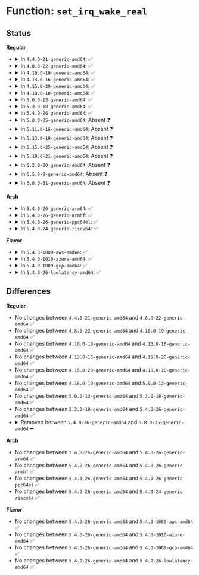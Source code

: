 # Function: <code>set_irq_wake_real</code>

## Status
<b>Regular</b>
<ul>
<li>
<details>
<summary>In <code>4.4.0-21-generic-amd64</code>: ✅</summary>

```c
int set_irq_wake_real(unsigned int irq, unsigned int on)
```

```json
{
  "name": "set_irq_wake_real",
  "collision_type": "Unique Static",
  "inline_type": "No",
  "funcs": [
    {
      "addr": 18446744071579740992,
      "name": "set_irq_wake_real",
      "external": false,
      "loc": "kernel/irq/manage.c:563",
      "file": "kernel/irq/manage.c",
      "inline": "seen, unknown",
      "caller_inline": [],
      "caller_func": [
        "kernel/irq/manage.c:irq_set_irq_wake",
        "kernel/irq/manage.c:irq_set_irq_wake"
      ]
    }
  ],
  "symbols": [
    {
      "addr": 18446744071579740992,
      "name": "set_irq_wake_real",
      "section": ".text",
      "bind": "STB_LOCAL",
      "size": 62
    }
  ]
}
```
</details>
</li>
<li>
<details>
<summary>In <code>4.8.0-22-generic-amd64</code>: ✅</summary>

```c
int set_irq_wake_real(unsigned int irq, unsigned int on)
```

```json
{
  "name": "set_irq_wake_real",
  "collision_type": "Unique Static",
  "inline_type": "No",
  "funcs": [
    {
      "addr": 18446744071579763024,
      "name": "set_irq_wake_real",
      "external": false,
      "loc": "kernel/irq/manage.c:577",
      "file": "kernel/irq/manage.c",
      "inline": "seen, unknown",
      "caller_inline": [],
      "caller_func": [
        "kernel/irq/manage.c:irq_set_irq_wake",
        "kernel/irq/manage.c:irq_set_irq_wake"
      ]
    }
  ],
  "symbols": [
    {
      "addr": 18446744071579763024,
      "name": "set_irq_wake_real",
      "section": ".text",
      "bind": "STB_LOCAL",
      "size": 62
    }
  ]
}
```
</details>
</li>
<li>
<details>
<summary>In <code>4.10.0-19-generic-amd64</code>: ✅</summary>

```c
int set_irq_wake_real(unsigned int irq, unsigned int on)
```

```json
{
  "name": "set_irq_wake_real",
  "collision_type": "Unique Static",
  "inline_type": "No",
  "funcs": [
    {
      "addr": 18446744071579789984,
      "name": "set_irq_wake_real",
      "external": false,
      "loc": "kernel/irq/manage.c:577",
      "file": "kernel/irq/manage.c",
      "inline": "seen, unknown",
      "caller_inline": [],
      "caller_func": [
        "kernel/irq/manage.c:irq_set_irq_wake",
        "kernel/irq/manage.c:irq_set_irq_wake"
      ]
    }
  ],
  "symbols": [
    {
      "addr": 18446744071579789984,
      "name": "set_irq_wake_real",
      "section": ".text",
      "bind": "STB_LOCAL",
      "size": 62
    }
  ]
}
```
</details>
</li>
<li>
<details>
<summary>In <code>4.13.0-16-generic-amd64</code>: ✅</summary>

```c
int set_irq_wake_real(unsigned int irq, unsigned int on)
```

```json
{
  "name": "set_irq_wake_real",
  "collision_type": "Unique Static",
  "inline_type": "No",
  "funcs": [
    {
      "addr": 18446744071579787504,
      "name": "set_irq_wake_real",
      "external": false,
      "loc": "kernel/irq/manage.c:554",
      "file": "kernel/irq/manage.c",
      "inline": "seen, unknown",
      "caller_inline": [],
      "caller_func": [
        "kernel/irq/manage.c:irq_set_irq_wake",
        "kernel/irq/manage.c:irq_set_irq_wake"
      ]
    }
  ],
  "symbols": [
    {
      "addr": 18446744071579787504,
      "name": "set_irq_wake_real",
      "section": ".text",
      "bind": "STB_LOCAL",
      "size": 62
    }
  ]
}
```
</details>
</li>
<li>
<details>
<summary>In <code>4.15.0-20-generic-amd64</code>: ✅</summary>

```c
int set_irq_wake_real(unsigned int irq, unsigned int on)
```

```json
{
  "name": "set_irq_wake_real",
  "collision_type": "Unique Static",
  "inline_type": "No",
  "funcs": [
    {
      "addr": 18446744071579820912,
      "name": "set_irq_wake_real",
      "external": false,
      "loc": "kernel/irq/manage.c:582",
      "file": "kernel/irq/manage.c",
      "inline": "seen, unknown",
      "caller_inline": [],
      "caller_func": [
        "kernel/irq/manage.c:irq_set_irq_wake",
        "kernel/irq/manage.c:irq_set_irq_wake"
      ]
    }
  ],
  "symbols": [
    {
      "addr": 18446744071579820912,
      "name": "set_irq_wake_real",
      "section": ".text",
      "bind": "STB_LOCAL",
      "size": 65
    }
  ]
}
```
</details>
</li>
<li>
<details>
<summary>In <code>4.18.0-10-generic-amd64</code>: ✅</summary>

```c
int set_irq_wake_real(unsigned int irq, unsigned int on)
```

```json
{
  "name": "set_irq_wake_real",
  "collision_type": "Unique Static",
  "inline_type": "No",
  "funcs": [
    {
      "addr": 18446744071579854688,
      "name": "set_irq_wake_real",
      "external": false,
      "loc": "kernel/irq/manage.c:615",
      "file": "kernel/irq/manage.c",
      "inline": "seen, unknown",
      "caller_inline": [],
      "caller_func": [
        "kernel/irq/manage.c:irq_set_irq_wake",
        "kernel/irq/manage.c:irq_set_irq_wake"
      ]
    }
  ],
  "symbols": [
    {
      "addr": 18446744071579854688,
      "name": "set_irq_wake_real",
      "section": ".text",
      "bind": "STB_LOCAL",
      "size": 65
    }
  ]
}
```
</details>
</li>
<li>
<details>
<summary>In <code>5.0.0-13-generic-amd64</code>: ✅</summary>

```c
int set_irq_wake_real(unsigned int irq, unsigned int on)
```

```json
{
  "name": "set_irq_wake_real",
  "collision_type": "Unique Static",
  "inline_type": "No",
  "funcs": [
    {
      "addr": 18446744071579901648,
      "name": "set_irq_wake_real",
      "external": false,
      "loc": "kernel/irq/manage.c:618",
      "file": "kernel/irq/manage.c",
      "inline": "seen, unknown",
      "caller_inline": [],
      "caller_func": [
        "kernel/irq/manage.c:irq_set_irq_wake",
        "kernel/irq/manage.c:irq_set_irq_wake"
      ]
    }
  ],
  "symbols": [
    {
      "addr": 18446744071579901648,
      "name": "set_irq_wake_real",
      "section": ".text",
      "bind": "STB_LOCAL",
      "size": 65
    }
  ]
}
```
</details>
</li>
<li>
<details>
<summary>In <code>5.3.0-18-generic-amd64</code>: ✅</summary>

```c
int set_irq_wake_real(unsigned int irq, unsigned int on)
```

```json
{
  "name": "set_irq_wake_real",
  "collision_type": "Unique Static",
  "inline_type": "No",
  "funcs": [
    {
      "addr": 18446744071579936528,
      "name": "set_irq_wake_real",
      "external": false,
      "loc": "kernel/irq/manage.c:676",
      "file": "kernel/irq/manage.c",
      "inline": "seen, unknown",
      "caller_inline": [],
      "caller_func": [
        "kernel/irq/manage.c:irq_set_irq_wake",
        "kernel/irq/manage.c:irq_set_irq_wake"
      ]
    }
  ],
  "symbols": [
    {
      "addr": 18446744071579936528,
      "name": "set_irq_wake_real",
      "section": ".text",
      "bind": "STB_LOCAL",
      "size": 74
    }
  ]
}
```
</details>
</li>
<li>
<details>
<summary>In <code>5.4.0-26-generic-amd64</code>: ✅</summary>

```c
int set_irq_wake_real(unsigned int irq, unsigned int on)
```

```json
{
  "name": "set_irq_wake_real",
  "collision_type": "Unique Static",
  "inline_type": "No",
  "funcs": [
    {
      "addr": 18446744071579986656,
      "name": "set_irq_wake_real",
      "external": false,
      "loc": "kernel/irq/manage.c:669",
      "file": "kernel/irq/manage.c",
      "inline": "seen, unknown",
      "caller_inline": [],
      "caller_func": [
        "kernel/irq/manage.c:irq_set_irq_wake",
        "kernel/irq/manage.c:irq_set_irq_wake"
      ]
    }
  ],
  "symbols": [
    {
      "addr": 18446744071579986656,
      "name": "set_irq_wake_real",
      "section": ".text",
      "bind": "STB_LOCAL",
      "size": 74
    }
  ]
}
```
</details>
</li>
<li>
<details>
<summary>In <code>5.8.0-25-generic-amd64</code>: Absent ❓</summary>

```json
{
  "name": "set_irq_wake_real",
  "collision_type": "Unique Static",
  "inline_type": "Full",
  "funcs": [
    {
      "addr": 18446744071580037324,
      "name": "set_irq_wake_real",
      "external": false,
      "loc": "kernel/irq/manage.c:745",
      "file": "kernel/irq/manage.c",
      "inline": "not declared, inlined",
      "caller_inline": [
        "kernel/irq/manage.c:irq_set_irq_wake",
        "kernel/irq/manage.c:irq_set_irq_wake"
      ],
      "caller_func": []
    }
  ],
  "symbols": []
}
```
</details>
</li>
<li>
<details>
<summary>In <code>5.11.0-16-generic-amd64</code>: Absent ❓</summary>

```json
{
  "name": "set_irq_wake_real",
  "collision_type": "Unique Static",
  "inline_type": "Full",
  "funcs": [
    {
      "addr": 18446744071580020188,
      "name": "set_irq_wake_real",
      "external": false,
      "loc": "kernel/irq/manage.c:815",
      "file": "kernel/irq/manage.c",
      "inline": "not declared, inlined",
      "caller_inline": [
        "kernel/irq/manage.c:irq_set_irq_wake",
        "kernel/irq/manage.c:irq_set_irq_wake"
      ],
      "caller_func": []
    }
  ],
  "symbols": []
}
```
</details>
</li>
<li>
<details>
<summary>In <code>5.13.0-19-generic-amd64</code>: Absent ❓</summary>

```json
{
  "name": "set_irq_wake_real",
  "collision_type": "Unique Static",
  "inline_type": "Full",
  "funcs": [
    {
      "addr": 18446744071580020828,
      "name": "set_irq_wake_real",
      "external": false,
      "loc": "kernel/irq/manage.c:815",
      "file": "kernel/irq/manage.c",
      "inline": "not declared, inlined",
      "caller_inline": [
        "kernel/irq/manage.c:irq_set_irq_wake",
        "kernel/irq/manage.c:irq_set_irq_wake"
      ],
      "caller_func": []
    }
  ],
  "symbols": []
}
```
</details>
</li>
<li>
<details>
<summary>In <code>5.15.0-25-generic-amd64</code>: Absent ❓</summary>

```json
{
  "name": "set_irq_wake_real",
  "collision_type": "Unique Static",
  "inline_type": "Full",
  "funcs": [
    {
      "addr": 18446744071580153068,
      "name": "set_irq_wake_real",
      "external": false,
      "loc": "kernel/irq/manage.c:839",
      "file": "kernel/irq/manage.c",
      "inline": "not declared, inlined",
      "caller_inline": [
        "kernel/irq/manage.c:irq_set_irq_wake",
        "kernel/irq/manage.c:irq_set_irq_wake"
      ],
      "caller_func": []
    }
  ],
  "symbols": []
}
```
</details>
</li>
<li>
<details>
<summary>In <code>5.19.0-21-generic-amd64</code>: Absent ❓</summary>

```json
{
  "name": "set_irq_wake_real",
  "collision_type": "Unique Static",
  "inline_type": "Full",
  "funcs": [
    {
      "addr": 18446744071580299146,
      "name": "set_irq_wake_real",
      "external": false,
      "loc": "kernel/irq/manage.c:854",
      "file": "kernel/irq/manage.c",
      "inline": "not declared, inlined",
      "caller_inline": [
        "kernel/irq/manage.c:irq_set_irq_wake",
        "kernel/irq/manage.c:irq_set_irq_wake"
      ],
      "caller_func": []
    }
  ],
  "symbols": []
}
```
</details>
</li>
<li>
<details>
<summary>In <code>6.2.0-20-generic-amd64</code>: Absent ❓</summary>

```json
{
  "name": "set_irq_wake_real",
  "collision_type": "Unique Static",
  "inline_type": "Full",
  "funcs": [
    {
      "addr": 18446744071580511114,
      "name": "set_irq_wake_real",
      "external": false,
      "loc": "kernel/irq/manage.c:846",
      "file": "kernel/irq/manage.c",
      "inline": "not declared, inlined",
      "caller_inline": [
        "kernel/irq/manage.c:irq_set_irq_wake",
        "kernel/irq/manage.c:irq_set_irq_wake"
      ],
      "caller_func": []
    }
  ],
  "symbols": []
}
```
</details>
</li>
<li>
<details>
<summary>In <code>6.5.0-9-generic-amd64</code>: Absent ❓</summary>

```json
{
  "name": "set_irq_wake_real",
  "collision_type": "Unique Static",
  "inline_type": "Full",
  "funcs": [
    {
      "addr": 18446744071580583242,
      "name": "set_irq_wake_real",
      "external": false,
      "loc": "kernel/irq/manage.c:852",
      "file": "kernel/irq/manage.c",
      "inline": "not declared, inlined",
      "caller_inline": [
        "kernel/irq/manage.c:irq_set_irq_wake",
        "kernel/irq/manage.c:irq_set_irq_wake"
      ],
      "caller_func": []
    }
  ],
  "symbols": []
}
```
</details>
</li>
<li>
<details>
<summary>In <code>6.8.0-31-generic-amd64</code>: Absent ❓</summary>

```json
{
  "name": "set_irq_wake_real",
  "collision_type": "Unique Static",
  "inline_type": "Full",
  "funcs": [
    {
      "addr": 18446744071580647370,
      "name": "set_irq_wake_real",
      "external": false,
      "loc": "kernel/irq/manage.c:854",
      "file": "kernel/irq/manage.c",
      "inline": "not declared, inlined",
      "caller_inline": [
        "kernel/irq/manage.c:irq_set_irq_wake",
        "kernel/irq/manage.c:irq_set_irq_wake"
      ],
      "caller_func": []
    }
  ],
  "symbols": []
}
```
</details>
</li>
</ul>
<b>Arch</b>
<ul>
<li>
<details>
<summary>In <code>5.4.0-26-generic-arm64</code>: ✅</summary>

```c
int set_irq_wake_real(unsigned int irq, unsigned int on)
```

```json
{
  "name": "set_irq_wake_real",
  "collision_type": "Unique Static",
  "inline_type": "No",
  "funcs": [
    {
      "addr": 18446603336491174648,
      "name": "set_irq_wake_real",
      "external": false,
      "loc": "kernel/irq/manage.c:669",
      "file": "kernel/irq/manage.c",
      "inline": "seen, unknown",
      "caller_inline": [],
      "caller_func": [
        "kernel/irq/manage.c:irq_set_irq_wake",
        "kernel/irq/manage.c:irq_set_irq_wake"
      ]
    }
  ],
  "symbols": [
    {
      "addr": 18446603336491174648,
      "name": "set_irq_wake_real",
      "section": ".text",
      "bind": "STB_LOCAL",
      "size": 104
    }
  ]
}
```
</details>
</li>
<li>
<details>
<summary>In <code>5.4.0-26-generic-armhf</code>: ✅</summary>

```c
int set_irq_wake_real(unsigned int irq, unsigned int on)
```

```json
{
  "name": "set_irq_wake_real",
  "collision_type": "Unique Static",
  "inline_type": "No",
  "funcs": [
    {
      "addr": 3225199348,
      "name": "set_irq_wake_real",
      "external": false,
      "loc": "kernel/irq/manage.c:669",
      "file": "kernel/irq/manage.c",
      "inline": "seen, unknown",
      "caller_inline": [],
      "caller_func": [
        "kernel/irq/manage.c:irq_set_irq_wake",
        "kernel/irq/manage.c:irq_set_irq_wake"
      ]
    }
  ],
  "symbols": [
    {
      "addr": 3225199348,
      "name": "set_irq_wake_real",
      "section": ".text",
      "bind": "STB_LOCAL",
      "size": 88
    }
  ]
}
```
</details>
</li>
<li>
<details>
<summary>In <code>5.4.0-26-generic-ppc64el</code>: ✅</summary>

```c
int set_irq_wake_real(unsigned int irq, unsigned int on)
```

```json
{
  "name": "set_irq_wake_real",
  "collision_type": "Unique Static",
  "inline_type": "No",
  "funcs": [
    {
      "addr": 13835058055284075264,
      "name": "set_irq_wake_real",
      "external": false,
      "loc": "kernel/irq/manage.c:669",
      "file": "kernel/irq/manage.c",
      "inline": "seen, unknown",
      "caller_inline": [],
      "caller_func": [
        "kernel/irq/manage.c:irq_set_irq_wake",
        "kernel/irq/manage.c:irq_set_irq_wake"
      ]
    }
  ],
  "symbols": [
    {
      "addr": 13835058055284075264,
      "name": "set_irq_wake_real",
      "section": ".text",
      "bind": "STB_LOCAL",
      "size": 160
    }
  ]
}
```
</details>
</li>
<li>
<details>
<summary>In <code>5.4.0-24-generic-riscv64</code>: ✅</summary>

```c
int set_irq_wake_real(unsigned int irq, unsigned int on)
```

```json
{
  "name": "set_irq_wake_real",
  "collision_type": "Unique Static",
  "inline_type": "No",
  "funcs": [
    {
      "addr": 18446743936271725724,
      "name": "set_irq_wake_real",
      "external": false,
      "loc": "kernel/irq/manage.c:669",
      "file": "kernel/irq/manage.c",
      "inline": "seen, unknown",
      "caller_inline": [],
      "caller_func": [
        "kernel/irq/manage.c:irq_set_irq_wake",
        "kernel/irq/manage.c:irq_set_irq_wake"
      ]
    }
  ],
  "symbols": [
    {
      "addr": 18446743936271725724,
      "name": "set_irq_wake_real",
      "section": ".text",
      "bind": "STB_LOCAL",
      "size": 88
    }
  ]
}
```
</details>
</li>
</ul>
<b>Flavor</b>
<ul>
<li>
<details>
<summary>In <code>5.4.0-1009-aws-amd64</code>: ✅</summary>

```c
int set_irq_wake_real(unsigned int irq, unsigned int on)
```

```json
{
  "name": "set_irq_wake_real",
  "collision_type": "Unique Static",
  "inline_type": "No",
  "funcs": [
    {
      "addr": 18446744071579955392,
      "name": "set_irq_wake_real",
      "external": false,
      "loc": "kernel/irq/manage.c:669",
      "file": "kernel/irq/manage.c",
      "inline": "seen, unknown",
      "caller_inline": [],
      "caller_func": [
        "kernel/irq/manage.c:irq_set_irq_wake",
        "kernel/irq/manage.c:irq_set_irq_wake"
      ]
    }
  ],
  "symbols": [
    {
      "addr": 18446744071579955392,
      "name": "set_irq_wake_real",
      "section": ".text",
      "bind": "STB_LOCAL",
      "size": 74
    }
  ]
}
```
</details>
</li>
<li>
<details>
<summary>In <code>5.4.0-1010-azure-amd64</code>: ✅</summary>

```c
int set_irq_wake_real(unsigned int irq, unsigned int on)
```

```json
{
  "name": "set_irq_wake_real",
  "collision_type": "Unique Static",
  "inline_type": "No",
  "funcs": [
    {
      "addr": 18446744071579893248,
      "name": "set_irq_wake_real",
      "external": false,
      "loc": "kernel/irq/manage.c:669",
      "file": "kernel/irq/manage.c",
      "inline": "seen, unknown",
      "caller_inline": [],
      "caller_func": [
        "kernel/irq/manage.c:irq_set_irq_wake",
        "kernel/irq/manage.c:irq_set_irq_wake"
      ]
    }
  ],
  "symbols": [
    {
      "addr": 18446744071579893248,
      "name": "set_irq_wake_real",
      "section": ".text",
      "bind": "STB_LOCAL",
      "size": 74
    }
  ]
}
```
</details>
</li>
<li>
<details>
<summary>In <code>5.4.0-1009-gcp-amd64</code>: ✅</summary>

```c
int set_irq_wake_real(unsigned int irq, unsigned int on)
```

```json
{
  "name": "set_irq_wake_real",
  "collision_type": "Unique Static",
  "inline_type": "No",
  "funcs": [
    {
      "addr": 18446744071579946928,
      "name": "set_irq_wake_real",
      "external": false,
      "loc": "kernel/irq/manage.c:669",
      "file": "kernel/irq/manage.c",
      "inline": "seen, unknown",
      "caller_inline": [],
      "caller_func": [
        "kernel/irq/manage.c:irq_set_irq_wake",
        "kernel/irq/manage.c:irq_set_irq_wake"
      ]
    }
  ],
  "symbols": [
    {
      "addr": 18446744071579946928,
      "name": "set_irq_wake_real",
      "section": ".text",
      "bind": "STB_LOCAL",
      "size": 74
    }
  ]
}
```
</details>
</li>
<li>
<details>
<summary>In <code>5.4.0-26-lowlatency-amd64</code>: ✅</summary>

```c
int set_irq_wake_real(unsigned int irq, unsigned int on)
```

```json
{
  "name": "set_irq_wake_real",
  "collision_type": "Unique Static",
  "inline_type": "No",
  "funcs": [
    {
      "addr": 18446744071579993360,
      "name": "set_irq_wake_real",
      "external": false,
      "loc": "kernel/irq/manage.c:669",
      "file": "kernel/irq/manage.c",
      "inline": "seen, unknown",
      "caller_inline": [],
      "caller_func": [
        "kernel/irq/manage.c:irq_set_irq_wake",
        "kernel/irq/manage.c:irq_set_irq_wake"
      ]
    }
  ],
  "symbols": [
    {
      "addr": 18446744071579993360,
      "name": "set_irq_wake_real",
      "section": ".text",
      "bind": "STB_LOCAL",
      "size": 74
    }
  ]
}
```
</details>
</li>
</ul>

## Differences
<b>Regular</b>
<ul>
<li>
No changes between <code>4.4.0-21-generic-amd64</code> and <code>4.8.0-22-generic-amd64</code> ✅
</li>
<li>
No changes between <code>4.8.0-22-generic-amd64</code> and <code>4.10.0-19-generic-amd64</code> ✅
</li>
<li>
No changes between <code>4.10.0-19-generic-amd64</code> and <code>4.13.0-16-generic-amd64</code> ✅
</li>
<li>
No changes between <code>4.13.0-16-generic-amd64</code> and <code>4.15.0-20-generic-amd64</code> ✅
</li>
<li>
No changes between <code>4.15.0-20-generic-amd64</code> and <code>4.18.0-10-generic-amd64</code> ✅
</li>
<li>
No changes between <code>4.18.0-10-generic-amd64</code> and <code>5.0.0-13-generic-amd64</code> ✅
</li>
<li>
No changes between <code>5.0.0-13-generic-amd64</code> and <code>5.3.0-18-generic-amd64</code> ✅
</li>
<li>
No changes between <code>5.3.0-18-generic-amd64</code> and <code>5.4.0-26-generic-amd64</code> ✅
</li>
<li>
<details>
<summary>Removed between <code>5.4.0-26-generic-amd64</code> and <code>5.8.0-25-generic-amd64</code> ➖</summary>

```c
int set_irq_wake_real(unsigned int irq, unsigned int on)
```
</details>
</li>
</ul>
<b>Arch</b>
<ul>
<li>
No changes between <code>5.4.0-26-generic-amd64</code> and <code>5.4.0-26-generic-arm64</code> ✅
</li>
<li>
No changes between <code>5.4.0-26-generic-amd64</code> and <code>5.4.0-26-generic-armhf</code> ✅
</li>
<li>
No changes between <code>5.4.0-26-generic-amd64</code> and <code>5.4.0-26-generic-ppc64el</code> ✅
</li>
<li>
No changes between <code>5.4.0-26-generic-amd64</code> and <code>5.4.0-24-generic-riscv64</code> ✅
</li>
</ul>
<b>Flavor</b>
<ul>
<li>
No changes between <code>5.4.0-26-generic-amd64</code> and <code>5.4.0-1009-aws-amd64</code> ✅
</li>
<li>
No changes between <code>5.4.0-26-generic-amd64</code> and <code>5.4.0-1010-azure-amd64</code> ✅
</li>
<li>
No changes between <code>5.4.0-26-generic-amd64</code> and <code>5.4.0-1009-gcp-amd64</code> ✅
</li>
<li>
No changes between <code>5.4.0-26-generic-amd64</code> and <code>5.4.0-26-lowlatency-amd64</code> ✅
</li>
</ul>
